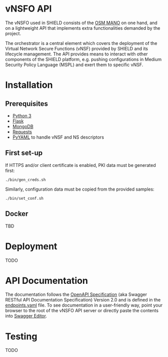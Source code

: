 # vNSFO API

The vNSFO used in SHIELD consists of the [OSM MANO](https://osm.etsi.org) on one hand, and on a lightweight API that implements extra functionalities demanded by the project.

The orchestrator is a central element which covers the deployment of the Virtual Network Secure Functions (vNSF) provided by SHIELD and its lifecycle management. The API provides means to interact with other components of the SHIELD platform, e.g. pushing configurations in Medium Security Policy Language (MSPL) and exert them to specific vNSF.

# Installation

## Prerequisites

* [Python 3](https://www.python.org/)
* [Flask](http://flask.pocoo.org/)
* [MongoDB](https://www.mongodb.com/)
* [Requests](http://docs.python-requests.org/en/master/)
* [PyYAML](http://pyyaml.org/) to handle vNSF and NS descriptors

## First set-up

If HTTPS and/or client certificate is enabled, PKI data must be generated first:
```
./bin/gen_creds.sh
```
Similarly, configuration data must be copied from the provided samples:
```
./bin/set_conf.sh
```

## Docker

TBD

# Deployment

TODO

# API Documentation

The documentation follows the [OpenAPI Specification](https://swagger.io/specification/) (aka Swagger RESTful API Documentation Specification) Version 2.0 and is defined in the [endpoints.yaml](src/server/endpoints.yaml) file. To see documentation in a user-friendly way, point your browser to the root of the vNSFO API server or directly paste the contents into [Swagger Editor](https://editor.swagger.io/).

# Testing

TODO
